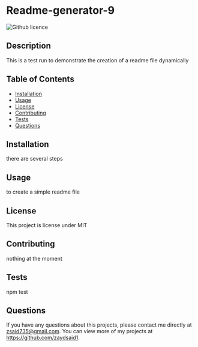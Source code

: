# Readme-generator-9
  ![Github licence](http://img.shields.io/badge/license-MIT-blue.svg)
  
  ## Description 
  This is a test run to demonstrate the creation of a readme file dynamically
  ## Table of Contents
  * [Installation](#installation)
  * [Usage](#usage)
  * [License](#license)
  * [Contributing](#contributing)
  * [Tests](#tests)
  * [Questions](#questions)
  
  ## Installation 
  there are several steps
  ## Usage 
  to create a simple readme file
  ## License 
  This project is license under MIT
  ## Contributing 
  nothing at the moment
  ## Tests
  npm test
  ## Questions
  If you have any questions about this projects, please contact me directly at zsaid735@gmail.com. You can view more of my projects at https://github.com/zaydsaid1.
